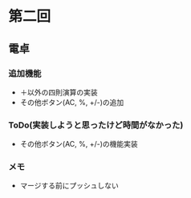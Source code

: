 # 第二回
## 電卓
### 追加機能
- ＋以外の四則演算の実装
- その他ボタン(AC, %, +/-)の追加


### ToDo(実装しようと思ったけど時間がなかった)
- その他ボタン(AC, %, +/-)の機能実装


### メモ
- マージする前にプッシュしない